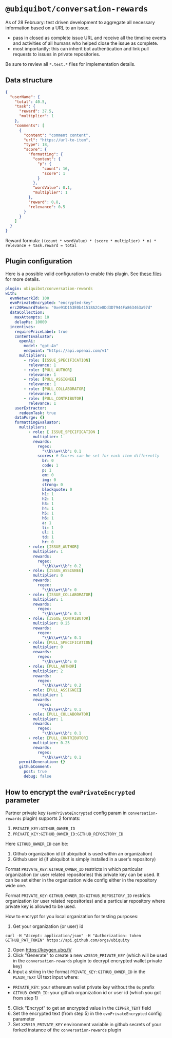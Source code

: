 # `@ubiquibot/conversation-rewards`

As of 28 February: test driven development to aggregate all necessary information based on a URL to an issue.

- pass in closed as complete issue URL and receive all the timeline events and activities of all humans who helped close the issue as complete.
- most importantly: this can inherit bot authentication and link pull requests to issues in private repositories.

Be sure to review all `*.test.*` files for implementation details.

## Data structure

```json
{
  "userName": {
    "total": 40.5,
    "task": {
      "reward": 37.5,
      "multiplier": 1
    },
    "comments": [
      {
        "content": "comment content",
        "url": "https://url-to-item",
        "type": 18,
        "score": {
          "formatting": {
            "content": {
              "p": {
                "count": 16,
                "score": 1
              }
            },
            "wordValue": 0.1,
            "multiplier": 1
          },
          "reward": 0.8,
          "relevance": 0.5
        }
      }
    ]
  }
}
```

Reward formula: `((count * wordValue) * (score * multiplier) * n) * relevance + task.reward = total`

## Plugin configuration

Here is a possible valid configuration to enable this plugin. See [these files](./src/configuration/) for more details.

```yaml
plugin: ubiquibot/conversation-rewards
with:
  evmNetworkId: 100
  evmPrivateEncrypted: "encrypted-key"
  erc20RewardToken: "0xe91D153E0b41518A2Ce8Dd3D7944Fa863463a97d"
  dataCollection:
    maxAttempts: 10
    delayMs: 10000
  incentives:
    requirePriceLabel: true
    contentEvaluator:
      openAi:
        model: "gpt-4o"
        endpoint: "https://api.openai.com/v1"
      multipliers:
        - role: [ISSUE_SPECIFICATION]
          relevance: 1
        - role: [PULL_AUTHOR]
          relevance: 1
        - role: [PULL_ASSIGNEE]
          relevance: 1
        - role: [PULL_COLLABORATOR]
          relevance: 1
        - role: [PULL_CONTRIBUTOR]
          relevance: 1
    userExtractor:
      redeemTask: true
    dataPurge: {}
    formattingEvaluator:
      multipliers:
          - role: [ ISSUE_SPECIFICATION ]
            multiplier: 1
            rewards:
              regex:
                "\\b\\w+\\b": 0.1
              scores: # Scores can be set for each item differently
                br: 0
                code: 1
                p: 1
                em: 0
                img: 0
                strong: 0
                blockquote: 0
                h1: 1
                h2: 1
                h3: 1
                h4: 1
                h5: 1
                h6: 1
                a: 1
                li: 1
                ul: 1
                td: 1
                hr: 0
          - role: [ISSUE_AUTHOR]
            multiplier: 1
            rewards:
              regex:
                "\\b\\w+\\b": 0.2
          - role: [ISSUE_ASSIGNEE]
            multiplier: 0
            rewards:
              regex:
                "\\b\\w+\\b": 0
          - role: [ISSUE_COLLABORATOR]
            multiplier: 1
            rewards:
              regex:
                "\\b\\w+\\b": 0.1
          - role: [ISSUE_CONTRIBUTOR]
            multiplier: 0.25
            rewards:
              regex:
                "\\b\\w+\\b": 0.1
          - role: [PULL_SPECIFICATION]
            multiplier: 0
            rewards:
              regex:
                "\\b\\w+\\b": 0
          - role: [PULL_AUTHOR]
            multiplier: 2
            rewards:
              regex:
                "\\b\\w+\\b": 0.2
          - role: [PULL_ASSIGNEE]
            multiplier: 1
            rewards:
              regex:
                "\\b\\w+\\b": 0.1
          - role: [PULL_COLLABORATOR]
            multiplier: 1
            rewards:
              regex:
                "\\b\\w+\\b": 0.1
          - role: [PULL_CONTRIBUTOR]
            multiplier: 0.25
            rewards:
              regex:
                "\\b\\w+\\b": 0.1
      permitGeneration: {}
      githubComment:
        post: true
        debug: false
```

## How to encrypt the `evmPrivateEncrypted` parameter

Partner private key (`evmPrivateEncrypted` config param in `conversation-rewards` plugin) supports 2 formats:
1. `PRIVATE_KEY:GITHUB_OWNER_ID`
2. `PRIVATE_KEY:GITHUB_OWNER_ID:GITHUB_REPOSITORY_ID`

Here `GITHUB_OWNER_ID` can be:
1. Github organization id (if ubiquibot is used within an organization)
2. Github user id (if ubiquibot is simply installed in a user's repository)

Format `PRIVATE_KEY:GITHUB_OWNER_ID` restricts in which particular organization (or user related repositories) 
this private key can be used. It can be set either in the organization wide config either in the repository wide one.

Format `PRIVATE_KEY:GITHUB_OWNER_ID:GITHUB_REPOSITORY_ID` restricts organization (or user related repositories) and a particular repository where private key is allowed to be used.

How to encrypt for you local organization for testing purposes:
1. Get your organization (or user) id
```
curl -H "Accept: application/json" -H "Authorization: token GITHUB_PAT_TOKEN" https://api.github.com/orgs/ubiquity
```
2. Open https://keygen.ubq.fi/
3. Click "Generate" to create a new `x25519_PRIVATE_KEY` (which will be used in the `conversation-rewards` plugin to decrypt encrypted wallet private key)
4. Input a string in the format `PRIVATE_KEY:GITHUB_OWNER_ID` in the `PLAIN_TEXT` UI text input where:
- `PRIVATE_KEY`: your ethereum wallet private key without the `0x` prefix
- `GITHUB_OWNER_ID`: your github organization id or user id (which you got from step 1)
5. Click "Encrypt" to get an encrypted value in the `CIPHER_TEXT` field
6. Set the encrypted text (from step 5) in the `evmPrivateEncrypted` config parameter
7. Set `X25519_PRIVATE_KEY` environment variable in github secrets of your forked instance of the `conversation-rewards` plugin 
